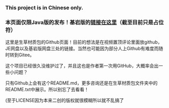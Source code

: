### This project is in Chinese only.

### 本页面仅限Java版的发布！基岩版的[链接在这里](link.placeholder)（截至目前只是占位符）

这里是生草材质包的Github页面！目前的想法是在视频置顶评论里面放github，JE网盘以及基岩版网盘三处的链接。当然也可能因为部分人上Github有难度而随时转到Gitee。

这个项目已经很久没维护过了，并且这也是作者第一次用GitHub，大概率会出一些小问题？

只有Github上会有这个README.md，更多咨询还是在生草材质包文件夹中的README.txt中展示。所以别忘了去看看！

(至于LICENSE因为本来二创的版权就很模糊所以就不乱搞了
